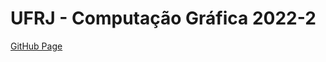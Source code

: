 # UFRJ - Computação Gráfica 2022-2

[GitHub Page](https://thalescouto.github.io/Computacao-Grafica-I/index.html)